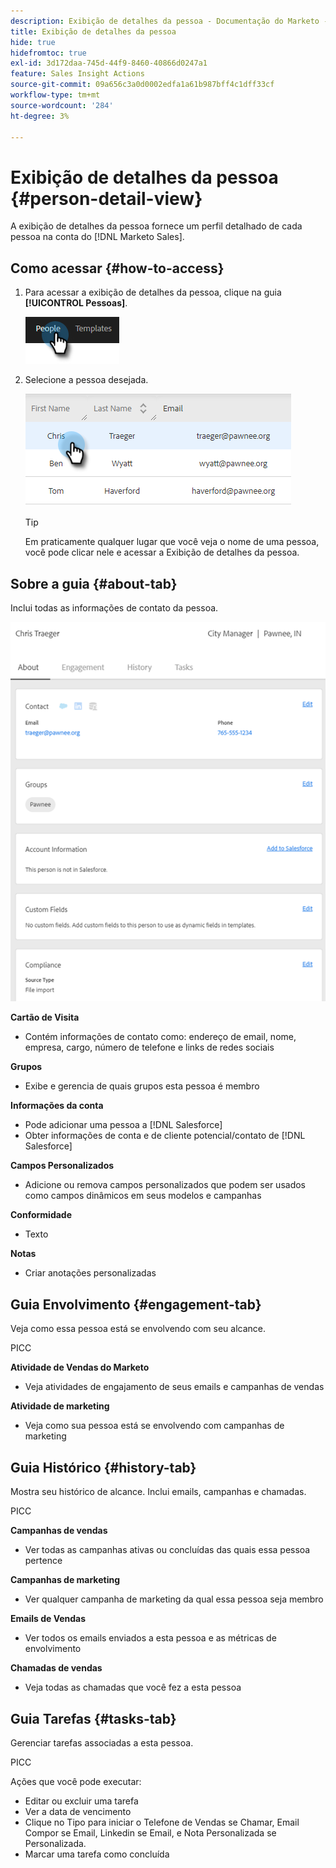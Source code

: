 ```yaml
---
description: Exibição de detalhes da pessoa - Documentação do Marketo - Documentação do produto
title: Exibição de detalhes da pessoa
hide: true
hidefromtoc: true
exl-id: 3d172daa-745d-44f9-8460-40866d0247a1
feature: Sales Insight Actions
source-git-commit: 09a656c3a0d0002edfa1a61b987bff4c1dff33cf
workflow-type: tm+mt
source-wordcount: '284'
ht-degree: 3%

---
```


# Exibição de detalhes da pessoa {#person-detail-view}

A exibição de detalhes da pessoa fornece um perfil detalhado de cada pessoa na conta do [!DNL Marketo Sales].

## Como acessar {#how-to-access}

1. Para acessar a exibição de detalhes da pessoa, clique na guia **[!UICONTROL Pessoas]**.

   ![](assets/person-detail-view-1.png)

1. Selecione a pessoa desejada.

   ![](assets/person-detail-view-2.png)

   >[!TIP]
   >
   >Em praticamente qualquer lugar que você veja o nome de uma pessoa, você pode clicar nele e acessar a Exibição de detalhes da pessoa.

## Sobre a guia {#about-tab}

Inclui todas as informações de contato da pessoa.

![](assets/person-detail-view-3.png)

**Cartão de Visita**

* Contém informações de contato como: endereço de email, nome, empresa, cargo, número de telefone e links de redes sociais

**Grupos**

* Exibe e gerencia de quais grupos esta pessoa é membro

**Informações da conta**

* Pode adicionar uma pessoa a [!DNL Salesforce]
* Obter informações de conta e de cliente potencial/contato de [!DNL Salesforce]

**Campos Personalizados**

* Adicione ou remova campos personalizados que podem ser usados como campos dinâmicos em seus modelos e campanhas

**Conformidade**

* Texto

**Notas**

* Criar anotações personalizadas

## Guia Envolvimento {#engagement-tab}

Veja como essa pessoa está se envolvendo com seu alcance.

PICC

**Atividade de Vendas do Marketo**

* Veja atividades de engajamento de seus emails e campanhas de vendas

**Atividade de marketing**

* Veja como sua pessoa está se envolvendo com campanhas de marketing

## Guia Histórico {#history-tab}

Mostra seu histórico de alcance. Inclui emails, campanhas e chamadas.

PICC

**Campanhas de vendas**

* Ver todas as campanhas ativas ou concluídas das quais essa pessoa pertence

**Campanhas de marketing**

* Ver qualquer campanha de marketing da qual essa pessoa seja membro

**Emails de Vendas**

* Ver todos os emails enviados a esta pessoa e as métricas de envolvimento

**Chamadas de vendas**

* Veja todas as chamadas que você fez a esta pessoa

## Guia Tarefas {#tasks-tab}

Gerenciar tarefas associadas a esta pessoa.

PICC

Ações que você pode executar:

* Editar ou excluir uma tarefa
* Ver a data de vencimento
* Clique no Tipo para iniciar o Telefone de Vendas se Chamar, Email Compor se Email, Linkedin se Email, e Nota Personalizada se Personalizada.
* Marcar uma tarefa como concluída

